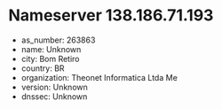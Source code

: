 # Nameserver 138.186.71.193

* as_number: 263863
* name: Unknown
* city: Bom Retiro
* country: BR
* organization: Theonet Informatica Ltda Me
* version: Unknown
* dnssec: Unknown

